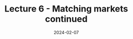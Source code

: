 ---
type: lecture
date: 2024-02-07
postdate: 2024-01-10
title: Lecture 6 - Matching markets continued
tldr: "Matching markets."
thumbnail: /static_files/lectures_imgs/lec1.png
hide_from_announcments: true
---